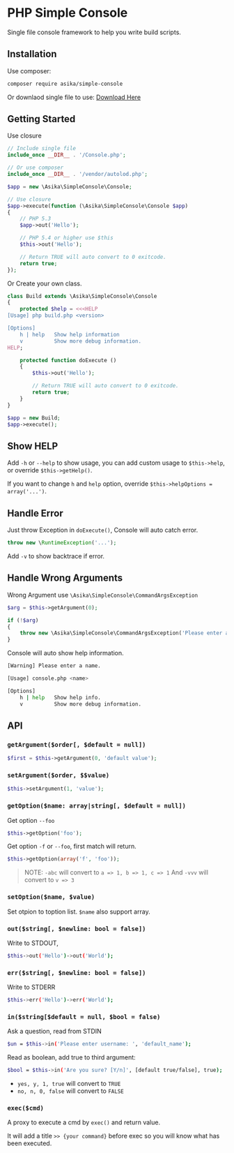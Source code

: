 # PHP Simple Console

Single file console framework to help you write build scripts.

## Installation

Use composer:

``` bash
composer require asika/simple-console
```

Or downlaod single file to use: [Download Here](https://raw.githubusercontent.com/asika32764/php-simple-console/master/src/Console.php)

## Getting Started

Use closure

``` php
// Include single file
include_once __DIR__ . '/Console.php';

// Or use composer
include_once __DIR__ . '/vendor/autolod.php';

$app = new \Asika\SimpleConsole\Console;

// Use closure
$app->execute(function (\Asika\SimpleConsole\Console $app)
{
    // PHP 5.3
    $app->out('Hello');

    // PHP 5.4 or higher use $this
    $this->out('Hello');

    // Return TRUE will auto convert to 0 exitcode.
    return true;
});
```

Or Create your own class.

``` php
class Build extends \Asika\SimpleConsole\Console
{
    protected $help = <<<HELP
[Usage] php build.php <version>

[Options]
    h | help   Show help information
    v          Show more debug information.
HELP;

    protected function doExecute ()
    {
        $this->out('Hello');

        // Return TRUE will auto convert to 0 exitcode.
        return true;
    }
}

$app = new Build;
$app->execute();
```

## Show HELP

Add `-h` or `--help` to show usage, you can add custom usage to `$this->help`, or override `$this->getHelp()`.

If you want to change `h` and `help` option, override `$this->helpOptions = array('...')`.

## Handle Error

Just throw Exception in `doExecute()`, Console will auto catch error.

``` php
throw new \RuntimeException('...');
```

Add `-v` to show backtrace if error.

## Handle Wrong Arguments

Wrong Argument use `\Asika\SimpleConsole\CommandArgsException`

``` php
$arg = $this->getArgument(0);

if (!$arg)
{
    throw new \Asika\SimpleConsole\CommandArgsException('Please enter a name.');
}
```

Console will auto show help information.

``` bash
[Warning] Please enter a name.

[Usage] console.php <name>

[Options]
    h | help   Show help info.
    v          Show more debug information.
```

## API

### `getArgument($order[, $default = null])`

``` php
$first = $this->getArgument(0, 'default value');
```

### `setArgument($order, $$value)`

``` php
$this->setArgument(1, 'value');
```

### `getOption($name: array|string[, $default = null])`

Get option `--foo`

``` php
$this->getOption('foo');
```

Get option `-f` or `--foo`, first match will return.

``` php
$this->getOption(array('f', 'foo'));
```

> NOTE:
> `-abc` will convert to `a => 1, b => 1, c => 1`
> And `-vvv` will convert to `v => 3`

### `setOption($name, $value)`

Set otpion to toption list. `$name` also support array.

### `out($string[, $newline: bool = false])`

Write to STDOUT,

``` bash
$this->out('Hello')->out('World');
```

### `err($string[, $newline: bool = false])`

Write to STDERR

``` bash
$this->err('Hello')->err('World');
```

### `in($string[$default = null, $bool = false)`

Ask a question, read from STDIN

``` bash
$un = $this->in('Please enter username: ', 'default_name');
```

Read as boolean, add true to third argument:

``` bash
$bool = $this->in('Are you sure? [Y/n]', [default true/false], true);
```

- `yes, y, 1, true` will convert to `TRUE`
- `no, n, 0, false` will convert to `FALSE`

### `exec($cmd)`

A proxy to execute a cmd by `exec()` and return value.

It will add a title `>> {your command}` before exec so you will know what has been executed.
